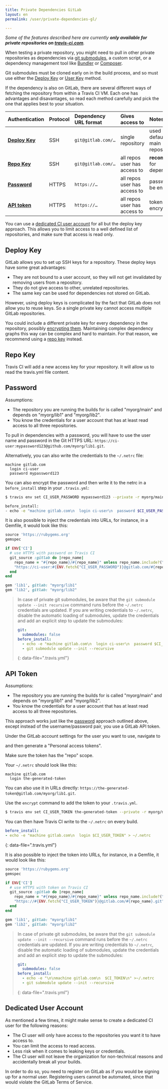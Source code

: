 ```yaml
---
title: Private Dependencies GitLab
layout: en
permalink: /user/private-dependencies-gl/

---
```


*Some of the features described here are currently **only available for private repositories on [travis-ci.com](https://travis-ci.com)**.*

When testing a private repository, you might need to pull in other private
repositories as dependencies via [git
submodules](http://git-scm.com/book/en/Git-Tools-Submodules), a custom script,
or a dependency management tool like [Bundler](http://bundler.io/) or
[Composer](https://getcomposer.org/).

Git submodules must be cloned early on in the build process, and so must use
either the [Deploy Key](#deploy-key) or [User Key](#user-key) method.

If the dependency is also on GitLab, there are several different ways of fetching
the repository from within a Travis CI VM. Each one has advantages and
disavantages, so read each method carefully and pick the one that applies best
to your situation.

| Authentication                | Protocol | Dependency URL format | Gives access to              | Notes                               |
|:------------------------------|:---------|:----------------------|:-----------------------------|:------------------------------------|
| **[Deploy Key](#deploy-key)** | SSH      | `git@gitlab.com/…`    | single repository            | used by default for main repository |
| **[Repo Key](#repo-key)**     | SSH      | `git@gitlab.com/…`    | all repos user has access to | **recommended** for dependencies    |
| **[Password](#password)**     | HTTPS    | `https://…`           | all repos user has access to | password can be encrypted           |
| **[API token](#api-token)**   | HTTPS    | `https://…`           | all repos user has access to | token can be encrypted              |

You can use a [dedicated CI user account](#dedicated-user-account) for all but
the deploy key approach. This allows you to limit access to a well defined list
of repositories, and make sure that access is read only.

## Deploy Key

GitLab allows you to set up SSH keys for a repository. These deploy keys have some great advantages:

- They are not bound to a user account, so they will not get invalidated by removing users from a repository.
- They do not give access to other, unrelated repositories.
- The same key can be used for dependencies not stored on GitLab.

However, using deploy keys is complicated by the fact that GitLab does not allow you to reuse keys.
So a single private key cannot access multiple GitLab repositories.

You could include a different private key for every dependency in the repository, possibly [encrypting them](/user/encrypting-files).
Maintaining complex dependency graphs this way can be complex and hard to maintain. For that reason, we recommend using a
[repo key](#repo-key) instead.

## Repo Key
Travis CI will add a new access key for your repository. It will allow us to read the travis.yml file content.


## Password

Assumptions:

- The repository you are running the builds for is called "myorg/main" and depends on "myorg/lib1" and "myorg/lib2".
- You know the credentials for a user account that has at least read access to all three repositories.

To pull in dependencies with a password, you will have to use the user name and password in the Git HTTPS URL: `https://ci-user:mypassword123@github.com/myorg/lib1.git`.

Alternatively, you can also write the credentials to the `~/.netrc` file:

```
machine gitlab.com
  login ci-user
  password mypassword123
```


You can also encrypt the password and then write it to the netrc in a `before_install` step in your `.travis.yml`:

```bash
$ travis env set CI_USER_PASSWORD mypassword123 --private -r myorg/main
```

```bash
before_install:
- echo -e "machine gitlab.com\n  login ci-user\n  password $CI_USER_PASSWORD" > ~/.netrc
```

It is also possible to inject the credentials into URLs, for instance, in a Gemfile, it would look like this:

```ruby
source 'https://rubygems.org'
gemspec

if ENV['CI']
  # use HTTPS with password on Travis CI
  git_source :gitlab do |repo_name|
    repo_name = "#{repo_name}/#{repo_name}" unless repo_name.include?("/")
    "https://ci-user:#{ENV.fetch("CI_USER_PASSWORD")}@gitlab.com/#{repo_name}.git"
  end
end

gem 'lib1', gitlab: "myorg/lib1"
gem 'lib2', gitlab: "myorg/lib2"
```

> In case of private git submodules, be aware that the `git submodule
> update --init recursive` command runs before the `~/.netrc` credentials
> are updated. If you are writing credentials to `~/.netrc`, disable the automatic loading of
> submodules, update the credentials and add an explicit step to update the submodules:
>
> ```yaml
> git:
>   submodules: false
> before_install:
>   - echo -e "machine gitlab.com\n  login ci-user\n  password $CI_USER_PASSWORD" >~/.netrc
>   - git submodule update --init --recursive
> ```
> {: data-file=".travis.yml"}

## API Token

Assumptions:

- The repository you are running the builds for is called "myorg/main" and depends on "myorg/lib1" and "myorg/lib2".
- You know the credentials for a user account that has at least read access to all three repositories.

This approach works just like the [password](#password) approach outlined above, except instead of the username/password pair,
you use a GitLab API token.

Under the GitLab account settings for the user you want to use, navigate to

and then generate a "Personal access tokens".

Make sure the token has the "repo" scope.

Your `~/.netrc` should look like this:

```
machine gitlab.com
  login the-generated-token
```

You can also use it in URLs directly: `https://the-generated-token@gitlab.com/myorg/lib1.git`.

Use the `encrypt` command to add the token to your `.travis.yml`.

```bash
$ travis env set CI_USER_TOKEN the-generated-token --private -r myorg/main
```

You can then have Travis CI write to the `~/.netrc` on every build.

```yaml
before_install:
- echo -e "machine gitlab.com\n  login $CI_USER_TOKEN" > ~/.netrc
```
{: data-file=".travis.yml"}

It is also possible to inject the token into URLs, for instance, in a Gemfile, it would look like this:

```ruby
source 'https://rubygems.org'
gemspec

if ENV['CI']
  # use HTTPS with token on Travis CI
  git_source :gitlab do |repo_name|
    repo_name = "#{repo_name}/#{repo_name}" unless repo_name.include?("/")
    "https://#{ENV.fetch("CI_USER_TOKEN")}@gitlab.com/#{repo_name}.git"
  end
end

gem 'lib1', gitlab: "myorg/lib1"
gem 'lib2', gitlab: "myorg/lib2"
```

> In case of private git submodules, be aware that the `git submodule
> update --init --recursive` command runs before the `~/.netrc` credentials
> are updated. If you are writing credentials to `~/.netrc`, disable the automatic loading of
> submodules, update the credentials and add an explicit step to update the submodules:
>
> ```yaml
> git:
>   submodules: false
> before_install:
>   - echo -e "\n\nmachine gitlab.com\n  $CI_TOKEN\n" >~/.netrc
>   - git submodule update --init --recursive
> ```
> {: data-file=".travis.yml"}

## Dedicated User Account

As mentioned a few times, it might make sense to create a dedicated CI user for the following reasons:

- The CI user will only have access to the repositories you want it to have access to.
- You can limit the access to read access.
- Less risk when it comes to leaking keys or credentials.
- The CI user will not leave the organization for non-technical reasons and accidentally break all your builds.

In order to do so, you need to register on GitLab as if you would be signing up for a normal user.
Registering users cannot be automated, since that would violate the GitLab Terms of Service.
